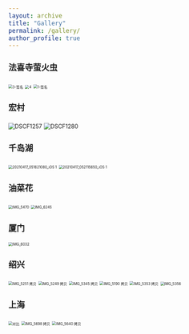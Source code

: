 ```yaml
---
layout: archive
title: "Gallery"
permalink: /gallery/
author_profile: true
---
```


### 法喜寺萤火虫
<img src="gallery.assets/3-%E7%AD%BE%E5%90%8D.jpg" alt="3-签名" style="zoom:50%;" />

<img src="gallery.assets/4.jpg" alt="4" style="zoom:50%;" />

<img src="gallery.assets/1-%E7%AD%BE%E5%90%8D.jpg" alt="1-签名" style="zoom:50%;" />

### 宏村

<img src="gallery.assets/DSCF1257.jpg" alt="DSCF1257" style="zoom: 80%;" />

<img src="gallery.assets/DSCF1280.jpg" alt="DSCF1280" style="zoom: 80%;" />

### 千岛湖

<img src="gallery.assets/20210417_051621080_iOS%201.jpg" alt="20210417_051621080_iOS 1" style="zoom:50%;" />

<img src="gallery.assets/20210417_052115650_iOS%201.jpg" alt="20210417_052115650_iOS 1" style="zoom:50%;" />

### 油菜花

<img src="gallery.assets/IMG_5470.JPG" alt="IMG_5470" style="zoom:50%;" />
<img src="gallery.assets/IMG_6245.JPG" alt="IMG_6245" style="zoom:50%;" />

### 厦门

<img src="gallery.assets/IMG_6032.JPG" alt="IMG_6032" style="zoom:50%;" />

### 绍兴

<img src="gallery.assets/IMG_5251%20%E6%8B%B7%E8%B4%9D.jpg" alt="IMG_5251 拷贝" style="zoom:50%;" />
<img src="gallery.assets/IMG_5338%20%E6%8B%B7%E8%B4%9D.jpg" alt="IMG_5249 拷贝" style="zoom:50%;" />
<img src="gallery.assets/IMG_5345%20%E6%8B%B7%E8%B4%9D.jpg" alt="IMG_5345 拷贝" style="zoom:50%;" />
<img src="gallery.assets/IMG_5190%20%E6%8B%B7%E8%B4%9D.jpg" alt="IMG_5190 拷贝" style="zoom:50%;" />
<img src="gallery.assets/IMG_5353%20%E6%8B%B7%E8%B4%9D.jpg" alt="IMG_5353 拷贝" style="zoom:50%;" />
<img src="gallery.assets/IMG_5356.jpg" alt="IMG_5356" style="zoom:50%;" />

### 上海

<img src="gallery.assets/%E5%AF%B9%E6%AF%94.jpg" alt="对比" style="zoom:50%;" />


<img src="gallery.assets/IMG_5698%20%E6%8B%B7%E8%B4%9D.jpg" alt="IMG_5698 拷贝" style="zoom:50%;" />
<img src="gallery.assets/IMG_5640%20%E6%8B%B7%E8%B4%9D.jpg" alt="IMG_5640 拷贝" style="zoom:50%;" />